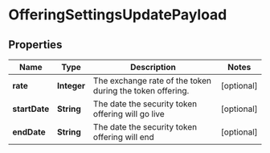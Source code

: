 
# OfferingSettingsUpdatePayload

## Properties
Name | Type | Description | Notes
------------ | ------------- | ------------- | -------------
**rate** | **Integer** | The exchange rate of the token during the token offering. |  [optional]
**startDate** | **String** | The date the security token offering will go live |  [optional]
**endDate** | **String** | The date the security token offering will end |  [optional]



